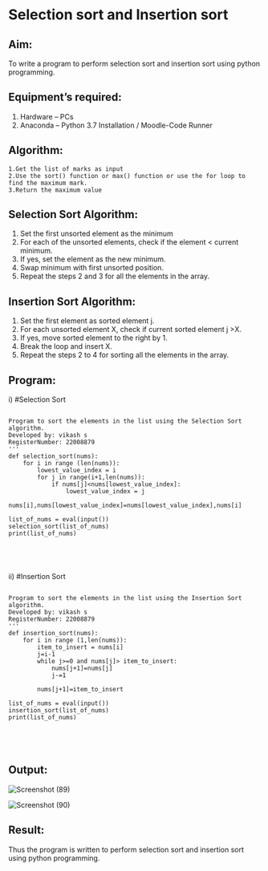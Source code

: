 # Selection sort and Insertion sort
## Aim:
To write a program to perform selection sort and insertion sort using python programming.
## Equipment’s required:
1.	Hardware – PCs
2.	Anaconda – Python 3.7 Installation / Moodle-Code Runner
## Algorithm:
```
1.Get the list of marks as input
2.Use the sort() function or max() function or use the for loop to find the maximum mark.
3.Return the maximum value
```
## Selection Sort Algorithm:
1.	Set the first unsorted element as the minimum
2.	For each of the unsorted elements, check if the element < current minimum.
3.	If yes, set the element as the new minimum.
4.	Swap minimum with first unsorted position.
5.	Repeat the steps 2 and 3 for all the elements in the array.
## Insertion Sort Algorithm:
1.	Set the first element as sorted element j.
2.	For each unsorted element X, check if current sorted element j >X.
3.	If yes, move sorted element to the right by 1.
4.	Break the loop and insert X.
5.	Repeat the steps 2 to 4 for sorting all the elements in the array.
## Program:
i)	#Selection Sort
```

Program to sort the elements in the list using the Selection Sort algorithm.
Developed by: vikash s
RegisterNumber: 22008879
'''
def selection_sort(nums):
    for i in range (len(nums)):
        lowest_value_index = i
        for j in range(i+1,len(nums)):
            if nums[j]<nums[lowest_value_index]:
                lowest_value_index = j
        nums[i],nums[lowest_value_index]=nums[lowest_value_index],nums[i]

list_of_nums = eval(input())
selection_sort(list_of_nums)
print(list_of_nums)

   



```
ii)	#Insertion Sort
```

Program to sort the elements in the list using the Insertion Sort algorithm.
Developed by: vikash s
RegisterNumber: 22008879
'''
def insertion_sort(nums):
    for i in range (1,len(nums)):
        item_to_insert = nums[i]
        j=i-1
        while j>=0 and nums[j]> item_to_insert:
            nums[j+1]=nums[j]
            j-=1
            
        nums[j+1]=item_to_insert

list_of_nums = eval(input())
insertion_sort(list_of_nums)
print(list_of_nums)





```

## Output:

![Screenshot (89)](https://user-images.githubusercontent.com/119433834/215099168-a51356db-ee89-458d-851e-27e75e31946b.png)


![Screenshot (90)](https://user-images.githubusercontent.com/119433834/215099179-405c767f-774d-40b6-836e-1e7c84531b8a.png)


## Result:
Thus the program is written to perform selection sort and insertion sort using python programming.
